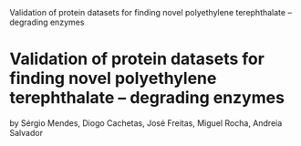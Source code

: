 <!DOCTYPE html>
<html>
<head>
    Validation of protein datasets for finding novel polyethylene terephthalate – degrading enzymes
</head>
<body>
    <h1>Validation of protein datasets for finding novel polyethylene terephthalate – degrading enzymes</h1>
    <p>by Sérgio Mendes, Diogo Cachetas, José Freitas, Miguel Rocha, Andreia Salvador</p>
</body>
</html>



